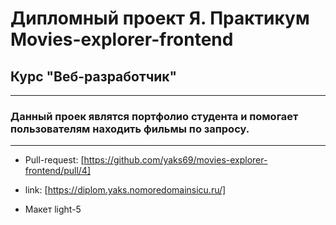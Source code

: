# Дипломный проект Я. Практикум __Movies-explorer-frontend__

## Курс "Веб-разработчик"
---------------------
### Данный проек являтся портфолио студента и помогает пользователям находить фильмы по запросу.
---------------------
* Pull-request: [https://github.com/yaks69/movies-explorer-frontend/pull/4]

* link: [https://diplom.yaks.nomoredomainsicu.ru/]

* Макет light-5
